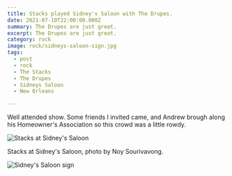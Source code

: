 ```yaml
---
title: Stacks played Sidney's Saloon with The Drupes.
date: 2021-07-10T22:00:00.000Z
summary: The Drupes are just great.
excerpt: The Drupes are just great.
category: rock
image: rock/sidneys-saloon-sign.jpg
tags:
  - post 
  - rock
  - The Stacks
  - The Drupes
  - Sidneys Saloon
  - New Orleans

---
```


Well attended show. Some friends I invited came, and Andrew brough along his Homeowner's Association so this crowd was a little rowdy.

![Stacks at Sidney's Saloon](/static/img/rock//sidney's-saloon-sign.jpg "Stacks at Sidney's Saloon")

Stacks at Sidney's Saloon, photo by Noy Sourivavong.


![Sidney's Saloon sign](/static/img/rock//sidneys-saloon-sign.jpg "Sidney's Saloon sign")